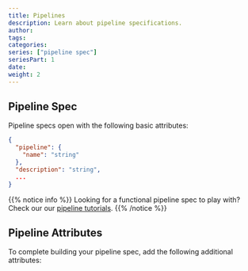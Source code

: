 ```yaml
---
title: Pipelines
description: Learn about pipeline specifications.
author:
tags:
categories:
series: ["pipeline spec"]
seriesPart: 1
date:
weight: 2
---
```


## Pipeline Spec 

Pipeline specs open with the following basic attributes:

```json
{
  "pipeline": {
    "name": "string"
  },
  "description": "string",
  ...
}
```

{{% notice info %}}
  Looking for a functional pipeline spec to play with? Check our our [pipeline tutorials](../../tutorials/pipeline). 
{{% /notice %}}

## Pipeline Attributes
To complete building your pipeline spec, add the following additional attributes:

